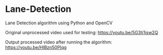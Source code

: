 # Lane-Detection
Lane Detection algorithm using Python and OpenCV

Original unprocessed video used for testing: https://youtu.be/5G3tj1jsw2Q

Output processed video after running the algorithm: https://youtu.be/HIBzn50PIqg

